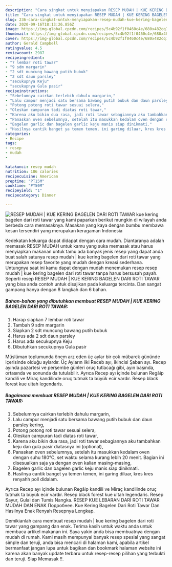```yaml
---
description: "Cara singkat untuk menyiapakan RESEP MUDAH | KUE KERING BAGELEN DARI ROTI TAWAR Teruji"
title: "Cara singkat untuk menyiapakan RESEP MUDAH | KUE KERING BAGELEN DARI ROTI TAWAR Teruji"
slug: 236-cara-singkat-untuk-menyiapakan-resep-mudah-kue-kering-bagelen-dari-roti-tawar-teruji
date: 2020-09-16T18:13:26.856Z
image: https://img-global.cpcdn.com/recipes/5c4b92f1f0460c4e/680x482cq70/resep-mudah-kue-kering-bagelen-dari-roti-tawar-foto-resep-utama.jpg
thumbnail: https://img-global.cpcdn.com/recipes/5c4b92f1f0460c4e/680x482cq70/resep-mudah-kue-kering-bagelen-dari-roti-tawar-foto-resep-utama.jpg
cover: https://img-global.cpcdn.com/recipes/5c4b92f1f0460c4e/680x482cq70/resep-mudah-kue-kering-bagelen-dari-roti-tawar-foto-resep-utama.jpg
author: Gerald Campbell
ratingvalue: 4.5
reviewcount: 2987
recipeingredient:
- "7 lembar roti tawar"
- "9 sdm margarin"
- "2 sdt muncung bawang putih bubuk"
- "2 sdt daun parsley"
- "secukupnya Keju"
- "secukupnya Gula pasir"
recipeinstructions:
- "Sebelumnya cairkan terlebih dahulu margarin,"
- "Lalu campur menjadi satu bersama bawang putih bubuk dan daun parsley kering,"
- "Potong potong roti tawar sesuai selera,"
- "Oleskan campuran tadi diatas roti tawar,"
- "Karena aku bikin dua rasa, jadi roti tawar sebagiannya aku tambahkan keju dan gula pasir diatasnya ini (optional),"
- "Panaskan oven sebelumnya, setelah itu masukkan kedalam oven dengan suhu 180°C, set waktu selama kurang lebih 20 menit. Bagian ini disesuaikan saja ya dengan oven kalian masing-masing,"
- "Bagelen garlic dan bagelen garlic keju manis siap dinikmati."
- "Hasilnya cantik banget ya temen temen, ini garing diluar, kres kres renyahh poll didalam."
categories:
- Recipe
tags:
- resep
- mudah
- 

katakunci: resep mudah  
nutrition: 186 calories
recipecuisine: American
preptime: "PT15M"
cooktime: "PT50M"
recipeyield: "1"
recipecategory: Dinner

---
```



![RESEP MUDAH | KUE KERING BAGELEN DARI ROTI TAWAR](https://img-global.cpcdn.com/recipes/5c4b92f1f0460c4e/680x482cq70/resep-mudah-kue-kering-bagelen-dari-roti-tawar-foto-resep-utama.jpg)
 kue kering bagelen dari roti tawar yang kami paparkan berikut mungkin di wilayah anda berbeda cara memasaknya. Masakan yang kaya dengan bumbu membawa kesan tersendiri yang merupakan keragaman Indonesia

Kedekatan keluarga dapat didapat dengan cara mudah. Diantaranya adalah memasak RESEP MUDAH 
untuk kamu yang suka memasak atau harus menyiapkan makanan untuk tamu ada banyak jenis resep yang dapat anda buat salah satunya resep mudah | kue kering bagelen dari roti tawar yang merupakan resep favorite yang mudah dengan kreasi sederhana. Untungnya saat ini kamu dapat dengan mudah menemukan resep resep mudah | kue kering bagelen dari roti tawar tanpa harus bersusah payah.
Seperti resep RESEP MUDAH | KUE KERING BAGELEN DARI ROTI TAWAR yang bisa anda contoh untuk disajikan pada keluarga tercinta. Dan sangat gampang hanya dengan 8 langkah dan 6 bahan.


<!--inarticleads1-->

##### Bahan-bahan yang dibutuhkan membuat RESEP MUDAH | KUE KERING BAGELEN DARI ROTI TAWAR:

1. Harap siapkan 7 lembar roti tawar
1. Tambah 9 sdm margarin
1. Siapkan 2 sdt muncung bawang putih bubuk
1. Harus ada 2 sdt daun parsley
1. Harus ada secukupnya Keju
1. Dibutuhkan secukupnya Gula pasir


Müslüman toplumunda önem arz eden üç aylar bir çok mübarek gününde içerisinde olduğu aylardır. Üç Ayların ilki Receb ayı, ikincisi Şaban ayı. Recep ayında pazartesi ve perşembe günleri oruç tutlacağı gibi, ayın başında, ortasında ve sonunda da tutulabilir. Ayrıca Recep ayı içinde bulunan Regâip kandili ve Miraç kandilinde oruç tutmak ta büyük ecir vardır. Resep black forest kue ultah legendaris. 

<!--inarticleads2-->

##### Bagaimana membuat  RESEP MUDAH | KUE KERING BAGELEN DARI ROTI TAWAR:

1. Sebelumnya cairkan terlebih dahulu margarin,
1. Lalu campur menjadi satu bersama bawang putih bubuk dan daun parsley kering,
1. Potong potong roti tawar sesuai selera,
1. Oleskan campuran tadi diatas roti tawar,
1. Karena aku bikin dua rasa, jadi roti tawar sebagiannya aku tambahkan keju dan gula pasir diatasnya ini (optional),
1. Panaskan oven sebelumnya, setelah itu masukkan kedalam oven dengan suhu 180°C, set waktu selama kurang lebih 20 menit. Bagian ini disesuaikan saja ya dengan oven kalian masing-masing,
1. Bagelen garlic dan bagelen garlic keju manis siap dinikmati.
1. Hasilnya cantik banget ya temen temen, ini garing diluar, kres kres renyahh poll didalam.


Ayrıca Recep ayı içinde bulunan Regâip kandili ve Miraç kandilinde oruç tutmak ta büyük ecir vardır. Resep black forest kue ultah legendaris. Resep Sayur, Gulai dan Tumis Nangka. RESEP KUE LEBARAN DARI ROTI TAWAR MUDAH DAN ENAK Подробнее. Kue Kering Bagelen Dari Roti Tawar Dan Hasilnya Enak Renyah Resepnya Lengkap. 

Demikianlah cara membuat resep mudah | kue kering bagelen dari roti tawar yang gampang dan enak. Terima kasih untuk waktu anda untuk membaca artikel makanan ini. Saya yakin anda bisa membuatnya dengan mudah di rumah. Kami masih mempunyai banyak resep spesial yang sangat simple dan teruji, anda bisa mencari di halaman kami, apabila artikel bermanfaat jangan lupa untuk bagikan dan bookmark halaman website ini karena akan banyak update terbaru untuk resep-resep pilihan yang terbukti dan teruji. Siap Memasak !!. 
